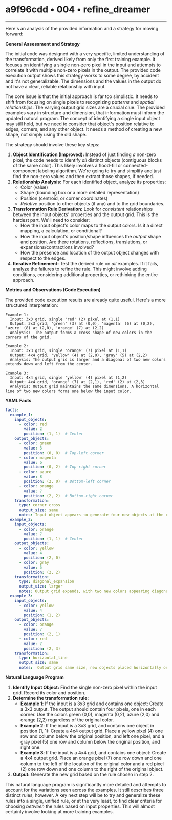 # a9f96cdd • 004 • refine_dreamer

---
Here's an analysis of the provided information and a strategy for moving forward:

**General Assessment and Strategy**

The initial code was designed with a very specific, limited understanding of the transformation, derived likely from only the first training example. It focuses on identifying a single non-zero pixel in the input and attempts to correlate it with multiple non-zero pixels in the output.  The provided code execution output shows this strategy works to some degree, by accident and it's not generalizable. The dimensions and the values in the output do not have a clear, reliable relationship with input.

The core issue is that the initial approach is far too simplistic.  It needs to shift from focusing on single pixels to recognizing *patterns* and *spatial relationships*.  The varying output grid sizes are a crucial clue. The provided examples vary in structure and dimension, that information must inform the updated natural program. The concept of identifying a single input object may still hold, but we need to consider that object's position relative to edges, corners, and any other object. It needs a method of creating a new shape, not simply using the old shape.

The strategy should involve these key steps:

1.  **Object Identification (Improved):**  Instead of just finding *a* non-zero pixel, the code needs to identify *all* distinct objects (contiguous blocks of the same color).  This likely involves a flood-fill or connected-component labeling algorithm. We're going to try and simplify and just find the non-zero values and then extract those shapes, if needed.
2.  **Relationship Analysis:**  For each identified object, analyze its properties:
    *   Color (value)
    *   Shape (bounding box or a more detailed representation)
    *   Position (centroid, or corner coordinates)
    *   *Relative* position to other objects (if any) and to the grid boundaries.
3.  **Transformation Rule Derivation:**  Look for *consistent* relationships between the input objects' properties and the output grid.  This is the hardest part. We'll need to consider:
    *   How the input object's color maps to the output colors. Is it a direct mapping, a calculation, or conditional?
    *   How the input object's position/shape influences the *output* shape and position.  Are there rotations, reflections, translations, or expansions/contractions involved?
    * How the presence and location of the output object changes with respect to the edges.
4.  **Iterative Refinement:**  Test the derived rule on *all* examples.  If it fails, analyze the failures to refine the rule. This might involve adding conditions, considering additional properties, or rethinking the entire approach.

**Metrics and Observations (Code Execution)**

The provided code execution results are already quite useful.  Here's a more structured interpretation:

```
Example 1:
  Input: 3x3 grid, single 'red' (2) pixel at (1,1)
  Output: 3x3 grid, 'green' (3) at (0,0), 'magenta' (6) at (0,2), 'azure' (8) at (2,0), 'orange' (7) at (2,2)
  Analysis:  The output forms a cross shape of new colors in the corners of the grid.

Example 2:
  Input: 3x3 grid, single 'orange' (7) pixel at (1,1)
  Output: 4x4 grid, 'yellow' (4) at (2,0), 'gray' (5) at (2,2)
  Analysis: The output grid is larger and a diagonal of two new colors extends down and left from the center.

Example 3:
  Input: 4x4 grid, single 'yellow' (4) pixel at (1,2)
  Output: 4x4 grid, 'orange' (7) at (2,1), 'red' (2) at (2,3)
  Analysis: Output grid maintains the same dimensions. A horizontal line of two new colors forms one below the input color.

```

**YAML Facts**

```yaml
facts:
  example_1:
    input_objects:
      - color: red
        value: 2
        position: (1, 1)  # Center
    output_objects:
      - color: green
        value: 3
        position: (0, 0)  # Top-left corner
      - color: magenta
        value: 6
        position: (0, 2)  # Top-right corner
      - color: azure
        value: 8
        position: (2, 0)  # Bottom-left corner
      - color: orange
        value: 7
        position: (2, 2)  # Bottom-right corner
    transformation:
      type: corner_cross
      output_size: same
      notes: Input object appears to generate four new objects at the corners.
  example_2:
    input_objects:
      - color: orange
        value: 7
        position: (1, 1)  # Center
    output_objects:
      - color: yellow
        value: 4
        position: (2, 0)
      - color: gray
        value: 5
        position: (2, 2)
    transformation:
      type: diagonal_expansion
      output_size: larger
      notes: Output grid expands, with two new colors appearing diagonally to the left and down one row.
  example_3:
    input_objects:
      - color: yellow
        value: 4
        position: (1, 2)
    output_objects:
      - color: orange
        value: 7
        position: (2, 1)
      - color: red
        value: 2
        position: (2, 3)
    transformation:
      type: horizontal_line
      output_size: same
      notes:  Output grid same size, new objects placed horizontally one row below input, mirroring input position.

```

**Natural Language Program**

1.  **Identify Input Object:** Find the single non-zero pixel within the input grid.  Record its color and position.
2. **Determine the transformation rule:**
    *   **Example 1**: If the input is a 3x3 grid and contains one object: Create a 3x3 output. The output should contain four pixels, one in each corner. Use the colors green (0,0), magenta (0,2), azure (2,0) and orange (2,2) regardless of the original color.
    * **Example 2**: If the input is a 3x3 grid, and contains one object in position (1, 1): Create a 4x4 output grid. Place a yellow pixel (4) one row and column below the original position, and left one pixel, and a gray pixel (5) one row and column below the original position, and right one.
    *  **Example 3**: If the input is a 4x4 grid, and contains one object: Create a 4x4 output grid. Place an orange pixel (7) one row down and one column to the left of the location of the original color and a red pixel (2) one row down and one column to the right of the original object.
3.  **Output:** Generate the new grid based on the rule chosen in step 2.

This natural language program is significantly more detailed and attempts to account for the variations seen across the examples. It still describes three distinct rules, however.  A key next step will be to try and generalize these rules into a single, unified rule, or at the very least, to find clear criteria for choosing *between* the rules based on input properties. This will almost certainly involve looking at more training examples.

